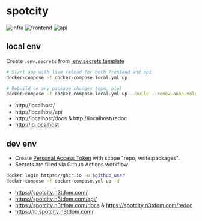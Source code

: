 # spotcity
![infra](https://github.com/spotcity/spotcity/workflows/infra/badge.svg)
![frontend](https://github.com/spotcity/spotcity/workflows/frontend/badge.svg)
![api](https://github.com/spotcity/spotcity/workflows/api/badge.svg)

## local env
Create ```.env.secrets``` from [.env.secrets.template](.env.secrets.template)

```bash
# Start app with live reload for both frontend and api
docker-compose -f docker-compose.local.yml up

# Rebuild on any package changes (npm, pip)
docker-compose -f docker-compose.local.yml up --build --renew-anon-volumes
```
- http://localhost/
- http://localhost/api
- http://localhost/docs & http://localhost/redoc
- http://lb.localhost


## dev env
- Create [Personal Access Token](https://github.com/settings/tokens) with scope "repo, write:packages".
- Secrets are filled via Github Actions workflow

```bash
docker login https://ghcr.io -u $github_user
docker-compose -f docker-compose.yml up -d
```
- https://spotcity.n3tdom.com/
- https://spotcity.n3tdom.com/api/
- https://spotcity.n3tdom.com/docs & https://spotcity.n3tdom.com/redoc
- https://lb.spotcity.n3tdom.com/

